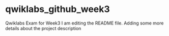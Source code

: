 # qwiklabs_github_week3
Qwiklabs Exam for Week3
I am editing the README file. Adding some more details about the project description

